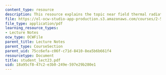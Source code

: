 ```yaml
---
content_type: resource
description: This resource explains the topic near field thermal radiation.
file: https://ol-ocw-studio-app-production.s3.amazonaws.com/courses/2-58j-radiative-transfer-spring-2006/18a95cf847c2e3b0249e597e29b280e1_student_lect23.pdf
file_type: application/pdf
learning_resource_types:
- Lecture Notes
ocw_type: OCWFile
parent_title: Lecture Notes
parent_type: CourseSection
parent_uid: 75cc6efa-c06f-c71d-8410-8ea5b6b661f4
resourcetype: Document
title: student_lect23.pdf
uid: 18a95cf8-47c2-e3b0-249e-597e29b280e1
---
```

